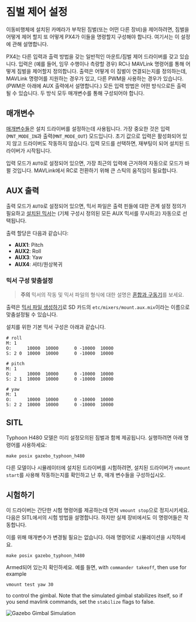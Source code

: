 # 짐벌 제어 설정

이동비행체에 설치된 카메라가 부착된 짐벌(또는 어떤 다른 장비)을 제어하려면, 짐벌을 어떻게 제어 할지 또 어떻게 PX4가 이들을 명령할지 구성해야 합니다. 여기서는 이 설정에 관해 설명합니다.

PX4는 다른 입력과 출력 방법을 갖는 일반적인 마운트/짐벌 제어 드라이버를 갖고 있습니다. 입력은 (예를 들어, 임무 수행이나 측량할 경우) RC나 MAVLink 명령어를 통해 어떻게 짐벌을 제어할지 정의합니다. 출력은 어떻게 이 짐벌이 연결되는지를 정의하는데, MAVLink 명령어를 지원하는 경우가 있고, 다른 PWM을 사용하는 경우가 있습니다. (PWM은 아래에 AUX 출력에서 설명합니다.) 모든 입력 방법은 어떤 방식으로든 출력될 수 있습니다. 두 방식 모두 매개변수를 통해 구성되어야 합니다.

## 매개변수

[매개변수들](../advanced/parameter_reference.md#mount)은 설치 드라이버를 설정하는데 사용됩니다. 가장 중요한 것은 입력(`MNT_MODE_IN`과 출력(`MNT_MODE_OUT`) 모드입니다. 초기 값으로 입력은 활성화되어 있지 않고 드라이버도 작동하지 않습니다. 입력 모드를 선택하면, 재부팅이 되어 설치된 드라이버가 시작됩니다.

입력 모드가 `AUTO`로 설정되어 있으면, 가장 최근의 입력에 근거하여 자동으로 모드가 바뀔 것입니다. MAVLink에서 RC로 전환하기 위해 큰 스틱의 움직임이 필요합니다.

## AUX 출력

출력 모드가 `AUTO`로 설정되어 있으면, 믹서 파일은 출력 핀들에 대한 관계 설정 정의가 필요하고 [설치된 믹서](https://github.com/PX4/Firmware/blob/master/ROMFS/px4fmu_common/mixers/mount.aux.mix)는 (기체 구성시 정의된 모든 AUX 믹서를 무시하고) 자동으로 선택됩니다.

출력 할당은 다음과 같습니다:

- **AUX1**: Pitch
- **AUX2**: Roll
- **AUX3**: Yaw
- **AUX4**: 셔터/원상복귀

### 믹서 구성 맞춤설정

> **주의** 믹서의 작동 및 믹서 파일의 형식에 대한 설명은 [혼합과 구동기](../concept/mixing.md)를 보세요.

출력은 [믹서 파일 생성하기](../advanced/system_startup.md#starting-a-custom-mixer)로 SD 카드의 `etc/mixers/mount.aux.mix`이라는 이름으로 맞춤설정될 수 있습니다.

설치를 위한 기본 믹서 구성은 아래과 같습니다.

    # roll
    M: 1
    O:      10000  10000      0 -10000  10000
    S: 2 0  10000  10000      0 -10000  10000
    
    # pitch
    M: 1
    O:      10000  10000      0 -10000  10000
    S: 2 1  10000  10000      0 -10000  10000
    
    # yaw
    M: 1
    O:      10000  10000      0 -10000  10000
    S: 2 2  10000  10000      0 -10000  10000
    

## SITL

Typhoon H480 모델은 미리 설정모의된 짐벌과 함께 제공됩니다. 실행하려면 아래 명령어를 사용하세요:

    make posix gazebo_typhoon_h480
    

다른 모델이나 시뮬레이터에 설치된 드라이버를 시험하려면, 설치된 드라이버가 `vmount start`를 사용해 작동하는지를 확인하고 난 후, 매개 변수들을 구성하십시오.

## 시험하기

이 드라이버는 간단한 시험 명령어를 제공하는데 먼저 `vmount stop`으로 정지시키세요. 다음은 SITL에서의 시험 방법을 설명합니다. 하지만 실제 장비에서도 이 명령어들은 작동합니다.

이를 위해 매개변수가 변경될 필요는 없습니다. 아래 명령어로 시뮬레이션을 시작하세요.

    make posix gazebo_typhoon_h480
    

Armed되어 있는지 확인하세요. 예를 들면, with `commander takeoff`, then use for example

    vmount test yaw 30
    

to control the gimbal. Note that the simulated gimbal stabilizes itself, so if you send mavlink commands, set the `stabilize` flags to false.

![Gazebo Gimbal Simulation](../../assets/gazebo/gimbal-simulation.png)